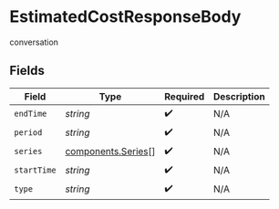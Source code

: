 # EstimatedCostResponseBody

conversation


## Fields

| Field                                                    | Type                                                     | Required                                                 | Description                                              |
| -------------------------------------------------------- | -------------------------------------------------------- | -------------------------------------------------------- | -------------------------------------------------------- |
| `endTime`                                                | *string*                                                 | :heavy_check_mark:                                       | N/A                                                      |
| `period`                                                 | *string*                                                 | :heavy_check_mark:                                       | N/A                                                      |
| `series`                                                 | [components.Series](../../models/components/series.md)[] | :heavy_check_mark:                                       | N/A                                                      |
| `startTime`                                              | *string*                                                 | :heavy_check_mark:                                       | N/A                                                      |
| `type`                                                   | *string*                                                 | :heavy_check_mark:                                       | N/A                                                      |